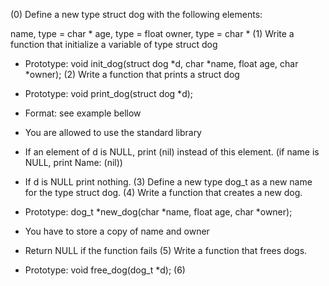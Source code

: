 (0) Define a new type struct dog with the following elements:

name, type = char *
age, type = float
owner, type = char *
(1) Write a function that initialize a variable of type struct dog

* Prototype: void init_dog(struct dog *d, char *name, float age, char *owner);
(2) Write a function that prints a struct dog

* Prototype: void print_dog(struct dog *d);
* Format: see example bellow
* You are allowed to use the standard library
* If an element of d is NULL, print (nil) instead of this element. (if name is NULL, print Name: (nil))
* If d is NULL print nothing.
(3) Define a new type dog_t as a new name for the type struct dog.
(4) Write a function that creates a new dog.

* Prototype: dog_t *new_dog(char *name, float age, char *owner);
* You have to store a copy of name and owner
* Return NULL if the function fails
(5) Write a function that frees dogs.

* Prototype: void free_dog(dog_t *d);
(6) 

